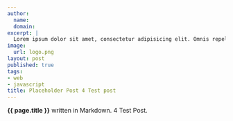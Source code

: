 ```yaml
---
author:
  name:
  domain:
excerpt: |
  Lorem ipsum dolor sit amet, consectetur adipisicing elit. Omnis repellendus iure nemo. Cum, perferendis, fugit, quaerat necessitatibus voluptatibus sapiente vero magnam similique sit neque natus.
image:
  url: logo.png
layout: post
published: true
tags:
- web
- javascript
title: Placeholder Post 4 Test post
---
```


**{{ page.title }}** written in Markdown. 4 Test Post.
